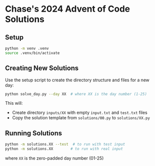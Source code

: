 # Chase's 2024 Advent of Code Solutions

## Setup

```bash
python -m venv .venv
source .venv/bin/activate
```

## Creating New Solutions

Use the setup script to create the directory structure and files for a new day:

```bash
python solve_day.py --day XX  # where XX is the day number (1-25)
```

This will:

- Create directory `inputs/XX` with empty `input.txt` and `test.txt` files
- Copy the solution template from `solutions/00.py` to `solutions/XX.py`

## Running Solutions

```bash
python -m solutions.XX --test  # to run with test input
python -m solutions.XX        # to run with real input
```

where `XX` is the zero-padded day number (01-25)

